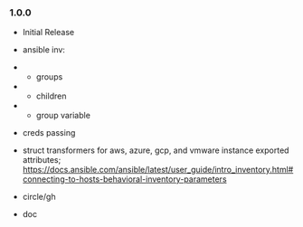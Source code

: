### 1.0.0
- Initial Release

- ansible inv:
- - groups
- - children
- - group variable
- creds passing
- struct transformers for aws, azure, gcp, and vmware instance exported attributes; https://docs.ansible.com/ansible/latest/user_guide/intro_inventory.html#connecting-to-hosts-behavioral-inventory-parameters
- circle/gh
- doc
